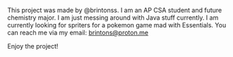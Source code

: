 This project was made by @brintonss.
I am an AP CSA student and future chemistry major.
I am just messing around with Java stuff currently.
I am currently looking for spriters for a pokemon game mad with Essentials.
You can reach me via my email: 
brintons@proton.me

Enjoy the project!
